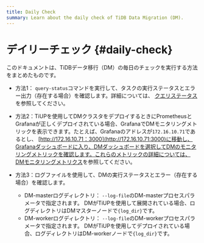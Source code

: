 ```yaml
---
title: Daily Check
summary: Learn about the daily check of TiDB Data Migration (DM).
---
```


# デイリーチェック {#daily-check}

このドキュメントは、TiDBデータ移行（DM）の毎日のチェックを実行する方法をまとめたものです。

-   方法1： `query-status`コマンドを実行して、タスクの実行ステータスとエラー出力（存在する場合）を確認します。詳細については、 [クエリステータス](/dm/dm-query-status.md)を参照してください。

-   方法2：TiUPを使用してDMクラスタをデプロイするときにPrometheusとGrafanaが正しくデプロイされている場合、GrafanaでDMモニタリングメトリックを表示できます。たとえば、Grafanaのアドレスが`172.16.10.71`であるとし、 [http://172.16.10.71：3000](http://172.16.10.71:3000)に移動し、Grafanaダッシュボードに入り、DMダッシュボードを選択してDMのモニタリングメトリックを確認します。これらのメトリックの詳細については、 [DMモニタリングメトリクス](/dm/monitor-a-dm-cluster.md)を参照してください。

-   方法3：ログファイルを使用して、DMの実行ステータスとエラー（存在する場合）を確認します。

    -   DM-masterログディレクトリ： `--log-file`のDM-masterプロセスパラメータで指定されます。 DMがTiUPを使用して展開されている場合、ログディレクトリはDMマスターノードで`{log_dir}`です。
    -   DM-workerログディレクトリ： `--log-file`のDM-workerプロセスパラメータで指定されます。 DMがTiUPを使用してデプロイされている場合、ログディレクトリはDM-workerノードで`{log_dir}`です。
